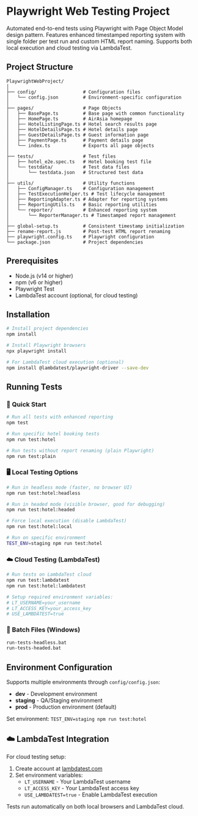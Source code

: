 # Playwright Web Testing Project

Automated end-to-end tests using Playwright with Page Object Model design pattern. Features enhanced timestamped reporting system with single folder per test run and custom HTML report naming. Supports both local execution and cloud testing via LambdaTest.

## Project Structure

```
PlaywrightWebProject/
│
├── config/                 # Configuration files
│   └── config.json         # Environment-specific configuration
│
├── pages/                  # Page Objects
│   ├── BasePage.ts         # Base page with common functionality
│   ├── HomePage.ts         # AirAsia homepage
│   ├── HotelListingPage.ts # Hotel search results page
│   ├── HotelDetailsPage.ts # Hotel details page
│   ├── GuestDetailsPage.ts # Guest information page
│   ├── PaymentPage.ts      # Payment details page
│   └── index.ts            # Exports all page objects
│
├── tests/                  # Test files
│   ├── hotel_e2e.spec.ts   # Hotel booking test file
│   └── testdata/           # Test data files
│       └── testdata.json   # Structured test data
│
├── utils/                  # Utility functions
│   ├── ConfigManager.ts    # Configuration management
│   ├── TestExecutionHelper.ts # Test lifecycle management
│   ├── ReportingAdapter.ts # Adapter for reporting systems
│   ├── ReportingUtils.ts   # Basic reporting utilities
│   └── reporter/           # Enhanced reporting system
│       └── ReporterManager.ts # Timestamped report management
│
├── global-setup.ts         # Consistent timestamp initialization
├── rename-report.js        # Post-test HTML report renaming
├── playwright.config.ts    # Playwright configuration
└── package.json            # Project dependencies
```

## Prerequisites
- Node.js (v14 or higher)
- npm (v6 or higher)
- Playwright Test
- LambdaTest account (optional, for cloud testing)

## Installation

```bash
# Install project dependencies
npm install

# Install Playwright browsers
npx playwright install

# For LambdaTest cloud execution (optional)
npm install @lambdatest/playwright-driver --save-dev
```

## Running Tests

### 🚀 Quick Start
```bash
# Run all tests with enhanced reporting
npm test

# Run specific hotel booking tests  
npm run test:hotel

# Run tests without report renaming (plain Playwright)
npm run test:plain
```

### 🖥️ Local Testing Options
```bash
# Run in headless mode (faster, no browser UI)
npm run test:hotel:headless

# Run in headed mode (visible browser, good for debugging)
npm run test:hotel:headed

# Force local execution (disable LambdaTest)
npm run test:hotel:local

# Run on specific environment
TEST_ENV=staging npm run test:hotel
```

### ☁️ Cloud Testing (LambdaTest)
```bash
# Run tests on LambdaTest cloud
npm run test:lambdatest
npm run test:hotel:lambdatest

# Setup required environment variables:
# LT_USERNAME=your_username
# LT_ACCESS_KEY=your_access_key
# USE_LAMBDATEST=true
```


### 📁 Batch Files (Windows)
```bash
run-tests-headless.bat
run-tests-headed.bat
```

## Environment Configuration

Supports multiple environments through `config/config.json`:
- **dev** - Development environment
- **staging** - QA/Staging environment  
- **prod** - Production environment (default)

Set environment: `TEST_ENV=staging npm run test:hotel`

## ☁️ LambdaTest Integration

For cloud testing setup:
1. Create account at [lambdatest.com](https://www.lambdatest.com/)
2. Set environment variables:
   - `LT_USERNAME` - Your LambdaTest username
   - `LT_ACCESS_KEY` - Your LambdaTest access key
   - `USE_LAMBDATEST=true` - Enable LambdaTest execution

Tests run automatically on both local browsers and LambdaTest cloud.

